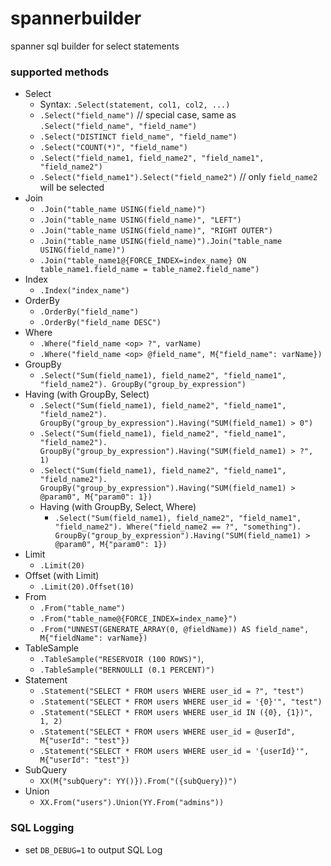 # spannerbuilder
spanner sql builder for select statements

### supported methods
- Select
    - Syntax: `.Select(statement, col1, col2, ...)`
    - `.Select("field_name")` // special case, same as `.Select("field_name", "field_name")`
    - `.Select("DISTINCT field_name", "field_name")`
    - `.Select("COUNT(*)", "field_name")`
    - `.Select("field_name1, field_name2", "field_name1", "field_name2")`
    - `.Select("field_name1").Select("field_name2")` // only `field_name2` will be selected
- Join
    - `.Join("table_name USING(field_name)")`
    - `.Join("table_name USING(field_name)", "LEFT")`
    - `.Join("table_name USING(field_name)", "RIGHT OUTER")`
    - `.Join("table_name USING(field_name)").Join("table_name USING(field_name)")`
    - `.Join("table_name1@{FORCE_INDEX=index_name} ON table_name1.field_name = table_name2.field_name")`
- Index
    - `.Index("index_name")`
- OrderBy
    - `.OrderBy("field_name")`
    - `.OrderBy("field_name DESC")`
- Where
    - `.Where("field_name <op> ?", varName)`
    - `.Where("field_name <op> @field_name", M{"field_name": varName})`
- GroupBy
    - `.Select("Sum(field_name1), field_name2", "field_name1", "field_name2").
            GroupBy("group_by_expression")`
- Having (with GroupBy, Select)
    - `.Select("Sum(field_name1), field_name2", "field_name1", "field_name2").
            GroupBy("group_by_expression").Having("SUM(field_name1) > 0")`
    - `.Select("Sum(field_name1), field_name2", "field_name1", "field_name2").
            GroupBy("group_by_expression").Having("SUM(field_name1) > ?", 1)`
    - `.Select("Sum(field_name1), field_name2", "field_name1", "field_name2").
            GroupBy("group_by_expression").Having("SUM(field_name1) > @param0", M{"param0": 1})`
    - Having (with GroupBy, Select, Where)
        - `.Select("Sum(field_name1), field_name2", "field_name1", "field_name2").
                Where("field_name2 == ?", "something").
                GroupBy("group_by_expression").Having("SUM(field_name1) > @param0", M{"param0": 1})`
- Limit
    - `.Limit(20)`
- Offset (with Limit)
    - `.Limit(20).Offset(10)`
- From
    - `.From("table_name")`
    - `.From("table_name@{FORCE_INDEX=index_name}")`
    - `.From("UNNEST(GENERATE_ARRAY(0, @fieldName)) AS field_name", M{"fieldName": varName})`
- TableSample
    - `.TableSample("RESERVOIR (100 ROWS)")`,
    - `.TableSample("BERNOULLI (0.1 PERCENT)")`
- Statement
    - `.Statement("SELECT * FROM users WHERE user_id = ?", "test")`
    - `.Statement("SELECT * FROM users WHERE user_id = '{0}'", "test")`
    - `.Statement("SELECT * FROM users WHERE user_id IN ({0}, {1})", 1, 2)`
    - `.Statement("SELECT * FROM users WHERE user_id = @userId", M{"userId": "test"})`
    - `.Statement("SELECT * FROM users WHERE user_id = '{userId}'", M{"userId": "test"})`
- SubQuery
  - `XX(M{"subQuery": YY()}).From("({subQuery})")`
- Union
    - `XX.From("users").Union(YY.From("admins"))`

### SQL Logging
- set `DB_DEBUG=1` to output SQL Log
